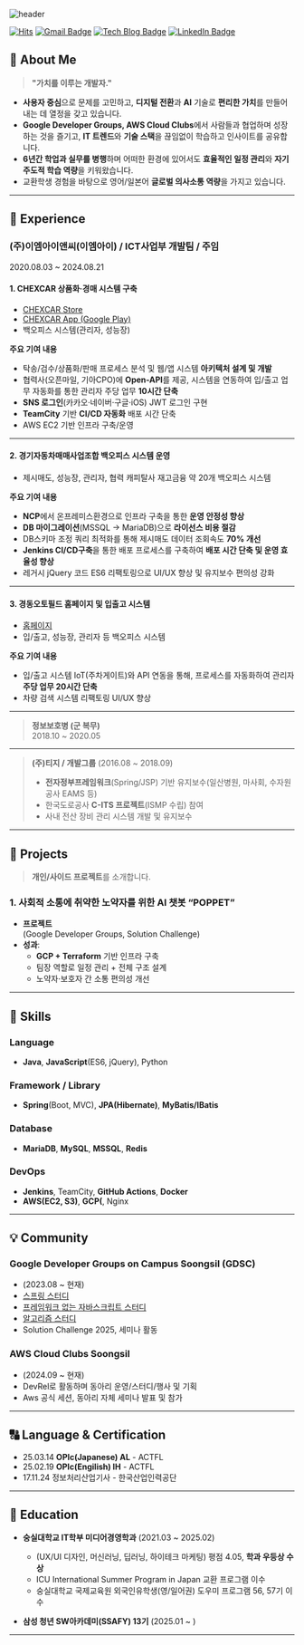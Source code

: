 ![header](https://capsule-render.vercel.app/api?type=waving&color=0:87CEEB,100:80DAEB&height=200&section=header&text=Welcome!&fontColor=2C3E50&fontSize=60&fontAlignY=35&desc=Achieve%20Developer%20GitHub&descAlignY=65&descAlign=50&animation=fadeIn&speed=3)

[![Hits](https://hits.seeyoufarm.com/api/count/incr/badge.svg?url=Oilwoo&count_bg=%23002f6c&title_bg=%23002f6c&icon=&icon_color=%23E7E7E7&title=VISIT&edge_flat=false)](https://github.com/Oilwoo)
[![Gmail Badge](https://img.shields.io/badge/Gmail-D14836?style=flat&logo=Gmail&logoColor=white)](mailto:ooo952@naver.com)
[![Tech Blog Badge](https://img.shields.io/badge/Tech%20Blog-555263?style=flat&logoColor=white)](https://oil-story.tistory.com/)
[![LinkedIn Badge](https://img.shields.io/badge/LinkedIn-0a66c2?style=flat&logo=LinkedIn&logoColor=white)](https://www.linkedin.com/in/ilwoo-oh-8965b8344/)

## 👋 About Me

> **"가치를 이루는 개발자."**

- **사용자 중심**으로 문제를 고민하고, **디지털 전환**과 **AI** 기술로 **편리한 가치**를 만들어내는 데 열정을 갖고 있습니다.
- **Google Developer Groups, AWS Cloud Clubs**에서 사람들과 협업하며 성장하는 것을 즐기고, **IT 트렌드**와 **기술 스택**을 끊임없이 학습하고 인사이트를 공유합니다.
- **6년간 학업과 실무를 병행**하며 어떠한 환경에 있어서도 **효율적인 일정 관리**와 **자기 주도적 학습 역량**을 키워왔습니다.
- 교환학생 경험을 바탕으로 영어/일본어 **글로벌 의사소통 역량**을 가지고 있습니다.

---

## 🔧 Experience

### (주)이엠아이앤씨(이엠아이) / ICT사업부 개발팀 / 주임  
2020.08.03 ~ 2024.08.21

#### 1. CHEXCAR 상품화·경매 시스템 구축
- [CHEXCAR Store](https://store.chexcar.co.kr/)  
- [CHEXCAR App (Google Play)](https://play.google.com/store/apps/details?id=kr.co.chexcar.app&hl=ko&gl=US)
- 백오피스 시스템(관리자, 성능장)
  
**주요 기여 내용**
- 탁송/검수/상품화/판매 프로세스 분석 및 웹/앱 시스템 **아키텍처 설계 및 개발**
- 협력사(오픈마일, 기아CPO)에 **Open-API**를 제공, 시스템을 연동하여 입/출고 업무 자동화를 통한 관리자 주당 업무 **10시간 단축**
- **SNS 로그인**(카카오·네이버·구글·iOS) JWT 로그인 구현
- **TeamCity** 기반 **CI/CD 자동화** 배포 시간 단축   
- AWS EC2 기반 인프라 구축/운영

---

#### 2. 경기자동차매매사업조합 백오피스 시스템 운영
- 제시매도, 성능장, 관리자, 협력 캐피탈사 재고금융 약 20개 백오피스 시스템

**주요 기여 내용**  
- **NCP**에서 온프레미스환경으로 인프라 구축을 통한 **운영 안정성 향상**
- **DB 마이그레이션**(MSSQL → MariaDB)으로 **라이선스 비용 절감**
- DB스키마 조정 쿼리 최적화를 통해 제시매도 데이터 조회속도 **70% 개선**
- **Jenkins CI/CD구축**을 통한 배포 프로세스를 구축하여 **배포 시간 단축 및 운영 효율성 향상**
- 레거시 jQuery 코드 ES6 리팩토링으로 UI/UX 향상 및 유지보수 편의성 강화

---

#### 3. 경동오토필드 홈페이지 및 입출고 시스템
- [홈페이지](https://www.kyungdongautofield.com/)
- 입/출고, 성능장, 관리자 등 백오피스 시스템
  
**주요 기여 내용**  
- 입/출고 시스템 IoT(주차게이트)와 API 연동을 통해, 프로세스를 자동화하여 관리자 **주당 업무 20시간 단축**
- 차량 검색 시스템 리팩토링 UI/UX 향상

---

> **정보보호병 (군 복무)**  
> 2018.10 ~ 2020.05

---

> **(주)티지 / 개발그룹** (2016.08 ~ 2018.09)  
> - **전자정부프레임워크**(Spring/JSP) 기반 유지보수(일산병원, 마사회, 수자원공사 EAMS 등)  
> - 한국도로공사 **C-ITS 프로젝트**(ISMP 수립) 참여  
> - 사내 전산 장비 관리 시스템 개발 및 유지보수

---

## 🚀 Projects

> **개인/사이드 프로젝트**를 소개합니다.

### 1. 사회적 소통에 취약한 노약자를 위한 AI 챗봇 “POPPET”
- **프로젝트**  
  (Google Developer Groups, Solution Challenge)
- **성과**:
  - **GCP + Terraform** 기반 인프라 구축
  - 팀장 역할로 일정 관리 + 전체 구조 설계
  - 노약자·보호자 간 소통 편의성 개선

---

## 💪 Skills

### Language
- **Java**, **JavaScript**(ES6, jQuery), Python

### Framework / Library
- **Spring**(Boot, MVC), **JPA(Hibernate)**, **MyBatis/IBatis**

### Database
- **MariaDB**, **MySQL**, **MSSQL**, **Redis**

### DevOps
- **Jenkins**, TeamCity, **GitHub Actions**, **Docker**  
- **AWS(EC2, S3)**, **GCP(**, Nginx

---

## 💡 Community

### Google Developer Groups on Campus Soongsil (GDSC)
- (2023.08 ~ 현재)
- [스프링 스터디](https://github.com/gdsc-ssu/gdsc-forum)
- [프레임워크 없는 자바스크립트 스터디](https://github.com/gdsc-ssu/2024-frameworkless-FE)
- [알고리즘 스터디](https://github.com/chaeyeon0130/Algorithm_Study)
- Solution Challenge 2025, 세미나 활동

### AWS Cloud Clubs Soongsil
- (2024.09 ~ 현재)
- DevRel로 활동하며 동아리 운영/스터디/행사 및 기획
- Aws 공식 세션, 동아리 자체 세미나 발표 및 참가

---

## 🔠 Language & Certification

- 25.03.14 **OPIc(Japanese) AL** - ACTFL
- 25.02.19 **OPIc(Engilish) IH** - ACTFL
- 17.11.24 정보처리산업기사 - 한국산업인력공단

---

## 🏫 Education

- **숭실대학교 IT학부 미디어경영학과** (2021.03 ~ 2025.02)  
  - (UX/UI 디자인, 머신러닝, 딥러닝, 하이테크 마케팅) 평점 4.05, **학과 우등상 수상**  
  - ICU International Summer Program in Japan 교환 프로그램 이수
  - 숭실대학교 국제교육원 외국인유학생(영/일어권) 도우미 프로그램 56, 57기 이수
    
- **삼성 청년 SW아카데미(SSAFY) 13기** (2025.01 ~ )  

---

